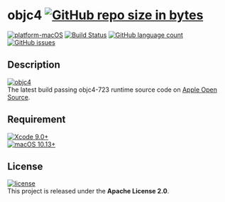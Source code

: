 # objc4 [![GitHub repo size in bytes](https://img.shields.io/github/repo-size/oneofai/objc4.svg)](https://github.com/oneofai/objc4)

[![platform-macOS](https://img.shields.io/badge/platform-macOS-orange.svg)](https://github.com/oneofai/objc4) [![Build Status](https://travis-ci.org/oneofai/objc4.svg?branch=master)](https://travis-ci.org/oneofai/objc4) [![GitHub language count](https://img.shields.io/github/languages/count/oneofai/objc4.svg)]() [![GitHub issues](https://img.shields.io/github/issues/oneofai/objc4.svg)](https://github.com/oneofai/objc4/issues)

## Description
[![objc4](https://img.shields.io/badge/objc4-723-brightgreen.svg)](https://opensource.apple.com/tarballs/objc4/)</br>
The latest build passing objc4-723 runtime source code on [Apple Open Source](https://opensource.apple.com/tarballs/objc4/objc4-723.tar.gz).

## Requirement
[![Xcode 9.0+](https://img.shields.io/badge/Xcode-9.0%2B-blue.svg)](https://developer.apple.com/xcode/)</br>
[![macOS 10.13+](https://img.shields.io/badge/macOS-10.13%2B-blue.svg)](https://developer.apple.com/macos/)

## License
[![license](https://img.shields.io/github/license/oneofai/objc4.svg)](https://github.com/oneofai/objc4)</br>
This project is released under the **Apache License 2.0**.



